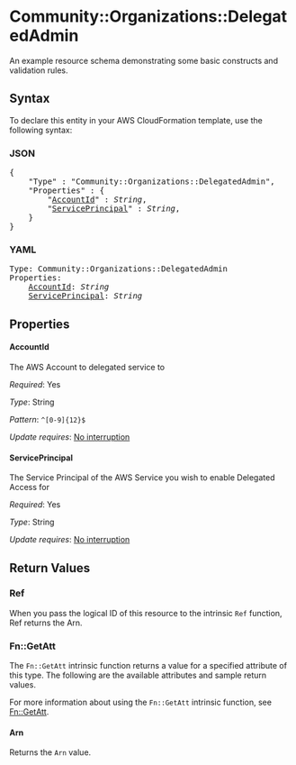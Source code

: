 # Community::Organizations::DelegatedAdmin

An example resource schema demonstrating some basic constructs and validation rules.

## Syntax

To declare this entity in your AWS CloudFormation template, use the following syntax:

### JSON

<pre>
{
    "Type" : "Community::Organizations::DelegatedAdmin",
    "Properties" : {
        "<a href="#accountid" title="AccountId">AccountId</a>" : <i>String</i>,
        "<a href="#serviceprincipal" title="ServicePrincipal">ServicePrincipal</a>" : <i>String</i>,
    }
}
</pre>

### YAML

<pre>
Type: Community::Organizations::DelegatedAdmin
Properties:
    <a href="#accountid" title="AccountId">AccountId</a>: <i>String</i>
    <a href="#serviceprincipal" title="ServicePrincipal">ServicePrincipal</a>: <i>String</i>
</pre>

## Properties

#### AccountId

The AWS Account to delegated service to

_Required_: Yes

_Type_: String

_Pattern_: <code>^[0-9]{12}$</code>

_Update requires_: [No interruption](https://docs.aws.amazon.com/AWSCloudFormation/latest/UserGuide/using-cfn-updating-stacks-update-behaviors.html#update-no-interrupt)

#### ServicePrincipal

The Service Principal of the AWS Service you wish to enable Delegated Access for

_Required_: Yes

_Type_: String

_Update requires_: [No interruption](https://docs.aws.amazon.com/AWSCloudFormation/latest/UserGuide/using-cfn-updating-stacks-update-behaviors.html#update-no-interrupt)

## Return Values

### Ref

When you pass the logical ID of this resource to the intrinsic `Ref` function, Ref returns the Arn.

### Fn::GetAtt

The `Fn::GetAtt` intrinsic function returns a value for a specified attribute of this type. The following are the available attributes and sample return values.

For more information about using the `Fn::GetAtt` intrinsic function, see [Fn::GetAtt](https://docs.aws.amazon.com/AWSCloudFormation/latest/UserGuide/intrinsic-function-reference-getatt.html).

#### Arn

Returns the <code>Arn</code> value.

